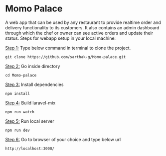 # Momo Palace

A web app that can be used by any restaurant to provide realtime order and delivery functionality to its customers. It also contains an admin dashboard through which the chef or owner can see active orders and update their status.
Steps for webapp setup in your local machine:

<ins>Step 1:</ins> Type below command in terminal to clone the project.

    git clone https://github.com/sarthak-g/Momo-palace.git

<ins>Step 2:</ins> Go inside directory
    
    cd Momo-palace

<ins>Step 3:</ins> Install dependencies
    
    npm install

<ins>Step 4:</ins> Build laravel-mix
    
    npm run watch

<ins>Step 5:</ins> Run local server
    
    npm run dev

<ins>Step 6:</ins> Go to browser of your choice and type below url

    http://localhost:3000/
